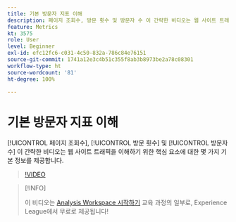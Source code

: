 ```yaml
---
title: 기본 방문자 지표 이해
description: 페이지 조회수, 방문 횟수 및 방문자 수 이 간략한 비디오는 웹 사이트 트래픽을 이해하기 위한 핵심 요소에 대한 몇 가지 기본 정보를 제공합니다.
feature: Metrics
kt: 3575
role: User
level: Beginner
exl-id: efc12fc6-c031-4c50-832a-786c84e76151
source-git-commit: 1741a12e3c4b51c355f8ab3b8973be2a78c08301
workflow-type: ht
source-wordcount: '81'
ht-degree: 100%

---
```


# 기본 방문자 지표 이해

[!UICONTROL 페이지 조회수], [!UICONTROL 방문 횟수] 및 [!UICONTROL 방문자 수] 이 간략한 비디오는 웹 사이트 트래픽을 이해하기 위한 핵심 요소에 대한 몇 가지 기본 정보를 제공합니다.

>[!VIDEO](https://video.tv.adobe.com/v/28774/?quality=12)

>[!INFO]
>
> 이 비디오는 [Analysis Workspace 시작하기](https://experienceleague.adobe.com/?recommended=Analytics-U-1-2020.1.workspace) 교육 과정의 일부로, Experience League에서 무료로 제공됩니다!
